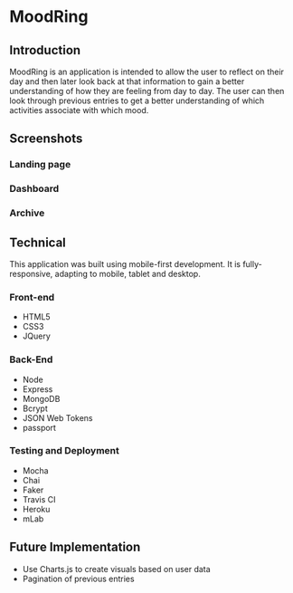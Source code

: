 # MoodRing

## Introduction

MoodRing is an application is intended to allow the user to reflect on their day and then later look back at that information to gain a better understanding of how they are feeling from day to day. The user can then look through previous entries to get a better understanding of which activities associate with which mood.


## Screenshots

### Landing page

### Dashboard

### Archive


## Technical

This application was built using mobile-first development. It is fully-responsive, adapting to mobile, tablet and desktop.

### Front-end
- HTML5
- CSS3
- JQuery

### Back-End
- Node
- Express
- MongoDB
- Bcrypt
- JSON Web Tokens
- passport

### Testing and Deployment
- Mocha
- Chai
- Faker
- Travis CI
- Heroku
- mLab


## Future Implementation

- Use Charts.js to create visuals based on user data
- Pagination of previous entries
